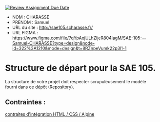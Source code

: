 [![Review Assignment Due Date](https://classroom.github.com/assets/deadline-readme-button-24ddc0f5d75046c5622901739e7c5dd533143b0c8e959d652212380cedb1ea36.svg)](https://classroom.github.com/a/kGMeGFDJ)
- NOM : CHARASSE
- PRÉNOM : Samuel
- URL du site : http://sae105.scharasse.fr/
- URL FIGMA : https://www.figma.com/file/7qYpAojULhZljeR804lagM/SAE-105---Samuel-CHARASSE?type=design&node-id=322%3A1210&mode=design&t=8RZnpeVumk22p3l1-1

# Structure de départ pour la SAE 105.

La structure de votre projet doit respecter scrupuleusement le modèle fourni dans ce dépôt (Repository).

## Contraintes :
[contraites d'intégration HTML / CSS / Alpine](https://moodle.univ-fcomte.fr/mod/page/view.php?id=645799)
